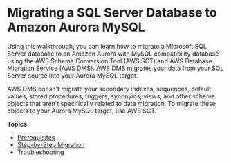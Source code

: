 # Migrating a SQL Server Database to Amazon Aurora MySQL<a name="CHAP_SQLServer2Aurora"></a>

Using this walkthrough, you can learn how to migrate a Microsoft SQL Server database to an Amazon Aurora with MySQL compatibility database using the AWS Schema Conversion Tool \(AWS SCT\) and AWS Database Migration Service \(AWS DMS\)\. AWS DMS migrates your data from your SQL Server source into your Aurora MySQL target\. 

AWS DMS doesn't migrate your secondary indexes, sequences, default values, stored procedures, triggers, synonyms, views, and other schema objects that aren't specifically related to data migration\. To migrate these objects to your Aurora MySQL target, use AWS SCT\.

**Topics**
+ [Prerequisites](CHAP_SQLServer2Aurora.Prerequisites.md)
+ [Step\-by\-Step Migration](CHAP_SQLServer2Aurora.Steps.md)
+ [Troubleshooting](CHAP_SQLServer2Aurora.Steps.Troubleshooting.md)